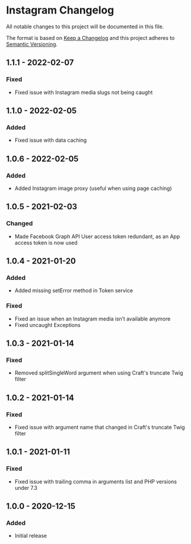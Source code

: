 # Instagram Changelog

All notable changes to this project will be documented in this file.

The format is based on [Keep a Changelog](http://keepachangelog.com/) and this project adheres to [Semantic Versioning](http://semver.org/).

## 1.1.1 - 2022-02-07
### Fixed
- Fixed issue with Instagram media slugs not being caught

## 1.1.0 - 2022-02-05
### Added
- Fixed issue with data caching

## 1.0.6 - 2022-02-05
### Added
- Added Instagram image proxy (useful when using page caching)

## 1.0.5 - 2021-02-03
### Changed
- Made Facebook Graph API User access token redundant, as an App access token is now used

## 1.0.4 - 2021-01-20
### Added
- Added missing setError method in Token service

### Fixed
- Fixed an issue when an Instagram media isn’t available anymore
- Fixed uncaught Exceptions

## 1.0.3 - 2021-01-14
### Fixed
- Removed splitSingleWord argument when using Craft's truncate Twig filter

## 1.0.2 - 2021-01-14
### Fixed
- Fixed issue with argument name that changed in Craft's truncate Twig filter

## 1.0.1 - 2021-01-11
### Fixed
- Fixed issue with trailing comma in arguments list and PHP versions under 7.3

## 1.0.0 - 2020-12-15
### Added
- Initial release
